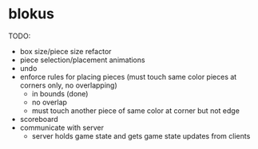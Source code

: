 # blokus
TODO:
* box size/piece size refactor
* piece selection/placement animations
* undo
* enforce rules for placing pieces (must touch same color pieces at corners only, no overlapping)
  * in bounds (done)
  * no overlap
  * must touch another piece of same color at corner but not edge
* scoreboard
* communicate with server
  * server holds game state and gets game state updates from clients
